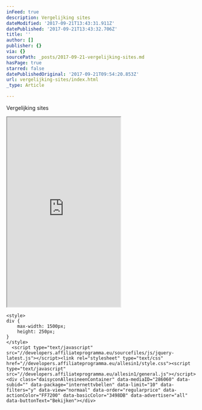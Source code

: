 ```yaml
---
inFeed: true
description: Vergelijking sites
dateModified: '2017-09-21T13:43:31.911Z'
datePublished: '2017-09-21T13:43:32.706Z'
title: ''
author: []
publisher: {}
via: {}
sourcePath: _posts/2017-09-21-vergelijking-sites.md
hasPage: true
starred: false
datePublishedOriginal: '2017-09-21T09:54:20.853Z'
url: vergelijking-sites/index.html
_type: Article

---
```

Vergelijking sites

<iframe src="https://the-grid.github.io/ed-userhtml/?g=eJytUk1P40AMvfdXhLnTFBYBK2UibdtF2hMcuHB0Z9zW7WQm63HC5t_jkhTBjcNKI3ns5_f8IVcX68fV88vT72IvTahn1WQ2yQ_1TF0Er2452lmVHVMrhQwtWiP4T8oD9DBGTZHZWVOWHnsMqUXOc9huKRAItpx2DE0Dc-zKnDp2qAjm8qDvb4c8XAZNyzI_ZFNX5ShZV4HisWAM1mQZNH-PqIU-1Xc5m2LPuP1WZQiqQfGqfFebn8j1fxrqQ3qHERnC10GKWeWpL1yAnK3xQHlwKf4aOYhxlaKA_tgUHgQuG_QEf9bWXN_fLm4XUzR3G_LWTF4L7gg77ZmiIEcU6TeoinHCAzUk1lyd2dq15mn5YQr0hK_WxMQNQJhiiT2yNYy7LgC3TA4nBJxQ0kZDUvzh4e56cRbeQCY3AT9uft6vl2eK75GF8klR93NO70RSfNZFW7PEIx2O2rKuShd0urXx9vTm3k_xDQ2Q68c" height="500" style=""></iframe>

    <style>
    div {
        max-width: 1500px;
        height: 250px;   
    }
    </style>
      <script type="text/javascript" src="//developers.affiliateprogramma.eu/sourcefiles/js/jquery-latest.js"></script><link rel="stylesheet" type="text/css" href="//developers.affiliateprogramma.eu/allesin1/style.css"><script type="text/javascript" src="//developers.affiliateprogramma.eu/allesin1/general.js"></script> 
    <div class="daisyconAllesineenContainer" data-mediaID="286060" data-subid="" data-package="internettvbellen" data-limit="10" data-filters="y" data-view="normaal" data-order="regularprice" data-actionColor="FF7200" data-basicColor="3498DB" data-advertiser="all" data-buttonText="Bekijken"></div>